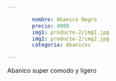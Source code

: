 ```yaml
---

        nombre: Abanico Negro
        precio: 4000
        img1: producto-2/img1.jpg
        img2: producto-2/img2.jpg
        categoria: Abanicos

---
```



Abanico super comodo y ligero